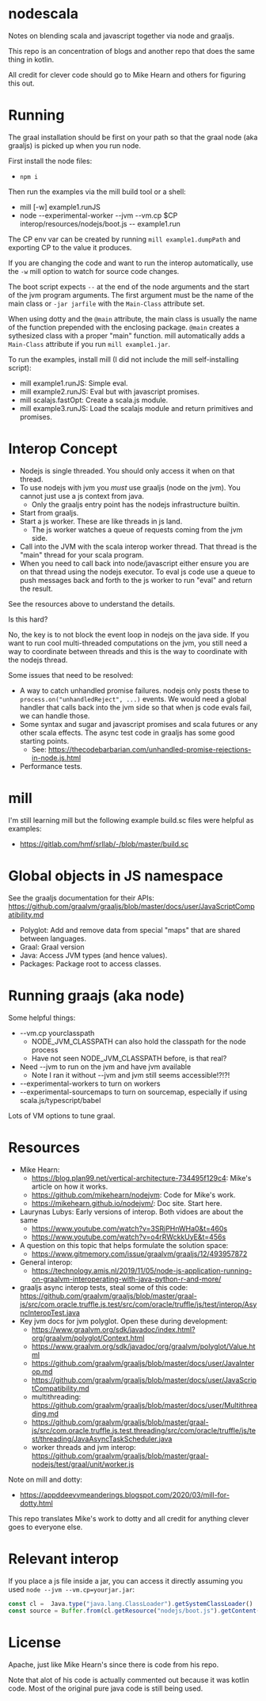 # nodescala

Notes on blending scala and javascript together via node and graaljs.

This repo is an concentration of blogs and another repo that does the same thing in kotlin. 

All credit for clever code should go to Mike Hearn and others for figuring this out.

# Running

The graal installation should be first on your path so that the graal node (aka graaljs) is 
picked up when you run node.

First install the node files:

* `npm i`

Then run the examples via the mill build tool or a shell:

* mill [-w] example1.runJS
* node --experimental-worker --jvm --vm.cp $CP interop/resources/nodejs/boot.js -- example1.run

The CP env var can be created by running `mill example1.dumpPath` and exporting CP to the value it produces.

If you are changing the code and want to run the interop automatically, use the `-w` mill option
to watch for source code changes.

The boot script expects `--` at the end of the node arguments and the start of
the jvm program arguments. The first argument must be the name of the main class or 
`-jar jarfile` with the `Main-Class` attribute set. 

When using
dotty and the `@main` attribute, the main class is usually the name of the function
prepended with the enclosing package. `@main` creates a sythesized class with 
a proper "main" function. mill automatically adds a `Main-Class` attribute if you run `mill example1.jar`.

To run the examples, install mill (I did not include the mill self-installing script):

* mill example1.runJS: Simple eval.
* mill example2.runJS: Eval but with javascript promises.
* mill scalajs.fastOpt: Create a scala.js module.
* mill example3.runJS: Load the scalajs module and return primitives and promises.

# Interop Concept

* Nodejs is single threaded. You should only access it when on that thread.
* To use nodejs with jvm you *must* use graaljs (node on the jvm). You cannot just use a js context from java.
  * Only the graaljs entry point has the nodejs infrastructure builtin.
* Start from graaljs. 
* Start a js worker. These are like threads in js land.
  * The js worker watches a queue of requests coming from the jvm side.
* Call into the JVM with the scala interop worker thread. That thread is the "main" thread for your scala program.
* When you need to call back into node/javascript either ensure you are on that thread using the nodejs
executor. To eval js code use a queue to push messages back and forth to the js worker to run "eval" and return the result.

See the resources above to understand the details.

Is this hard? 

No, the key is to not block the event loop in nodejs on the java side. If you want to run cool multi-threaded computations on the jvm, you still need a way to coordinate between threads and this is the way to coordinate with the nodejs thread.

Some issues that need to be resolved:

* A way to catch unhandled promise failures. nodejs only posts these to `process.on("unhandledReject", ...)`
events. We would need a global handler that calls back into the jvm side so that when js code evals fail, we
can handle those.
* Some syntax and sugar and javascript promises and scala futures or any other scala effects. The async test code
in graaljs has some good starting points.
  * See: https://thecodebarbarian.com/unhandled-promise-rejections-in-node.js.html
* Performance tests.

# mill

I'm still learning mill but the following example build.sc files were helpful as examples:

* https://gitlab.com/hmf/srllab/-/blob/master/build.sc

# Global objects in JS namespace

See the graaljs documentation for their APIs: https://github.com/graalvm/graaljs/blob/master/docs/user/JavaScriptCompatibility.md

* Polyglot: Add and remove data from special "maps" that are shared between languages.
* Graal: Graal version
* Java: Access JVM types (and hence values).
* Packages: Package root to access classes.

# Running graajs (aka node)

Some helpful things:

* --vm.cp yourclasspath
	* NODE_JVM_CLASSPATH can also hold the classpath for the node process
 	* Have not seen NODE_JVM_CLASSPATH before, is that real?
* Need --jvm to run on the jvm and have jvm available
  * Note I ran it without --jvm and jvm still seems accessible!?!?!
* --experimental-workers to turn on workers
* --experimental-sourcemaps to turn on sourcemap, especially if using scala.js/typescript/babel

Lots of VM options to tune graal.

# Resources

* Mike Hearn:
  * https://blog.plan99.net/vertical-architecture-734495f129c4: Mike's article on how it works.
  * https://github.com/mikehearn/nodejvm: Code for Mike's work.
  * https://mikehearn.github.io/nodejvm/: Doc site. Start here.
* Laurynas Lubys: Early versions of interop. Both vidoes are about the same
  * https://www.youtube.com/watch?v=3SRjPHnWHa0&t=460s
  * https://www.youtube.com/watch?v=o4rRWckkUyE&t=456s
* A question on this topic that helps formulate the solution space:
  * https://www.gitmemory.com/issue/graalvm/graaljs/12/493957872
* General interop:
  * https://technology.amis.nl/2019/11/05/node-js-application-running-on-graalvm-interoperating-with-java-python-r-and-more/
* graaljs async interop tests, steal some of this code: https://github.com/graalvm/graaljs/blob/master/graal-js/src/com.oracle.truffle.js.test/src/com/oracle/truffle/js/test/interop/AsyncInteropTest.java
* Key jvm docs for jvm polyglot. Open these during development:
  * https://www.graalvm.org/sdk/javadoc/index.html?org/graalvm/polyglot/Context.html
  * https://www.graalvm.org/sdk/javadoc/org/graalvm/polyglot/Value.html
  * https://github.com/graalvm/graaljs/blob/master/docs/user/JavaInterop.md
  * https://github.com/graalvm/graaljs/blob/master/docs/user/JavaScriptCompatibility.md
  * multithreading: https://github.com/graalvm/graaljs/blob/master/docs/user/Multithreading.md
  * https://github.com/graalvm/graaljs/blob/master/graal-js/src/com.oracle.truffle.js.test.threading/src/com/oracle/truffle/js/test/threading/JavaAsyncTaskScheduler.java
  * worker threads and jvm interop: https://github.com/graalvm/graaljs/blob/master/graal-nodejs/test/graal/unit/worker.js

Note on mill and dotty:

* https://appddeevvmeanderings.blogspot.com/2020/03/mill-for-dotty.html

This repo translates Mike's work to dotty and all credit for anything clever
goes to everyone else.

# Relevant interop

If you place a js file inside a jar, you can access it directly assuming you used
`node --jvm --vm.cp=yourjar.jar`:

```javascript
const cl =  Java.type("java.lang.ClassLoader").getSystemClassLoader()
const source = Buffer.from(cl.getResource("nodejs/boot.js").getContent().readAllBytes()).toString("utf-8")
```

# License

Apache, just like Mike Hearn's since there is code from his repo.

Note that alot of his code is actually commented out because it was kotlin code. 
Most of the original pure java code is still being used.
